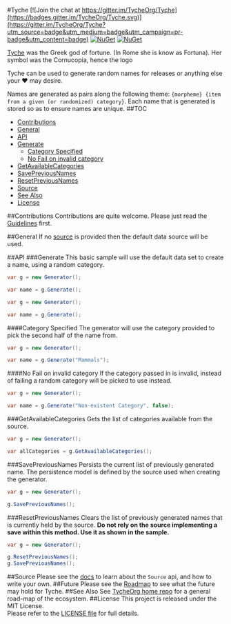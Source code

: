 #Tyche
[![Join the chat at https://gitter.im/TycheOrg/Tyche](https://badges.gitter.im/TycheOrg/Tyche.svg)](https://gitter.im/TycheOrg/Tyche?utm_source=badge&utm_medium=badge&utm_campaign=pr-badge&utm_content=badge)  [![NuGet](https://img.shields.io/nuget/dt/Tyche.svg)](https://www.nuget.org/packages/Tyche/)  [![NuGet](https://img.shields.io/nuget/v/Tyche.svg)](https://www.nuget.org/packages/Tyche/)

[Tyche](https://en.wikipedia.org/wiki/Tyche) was the Greek god of fortune. (In Rome she is know as Fortuna). Her symbol was the Cornucopia, hence the logo

Tyche can be used to generate random names for releases or anything else your :heart: may desire.

Names are generated as pairs along the following theme: `{morpheme} {item from a given (or randomized) category}`.
Each name that is generated is stored so as to ensure names are unique.
##TOC
- [Contributions](#contributions)
- [General](#general)
- [API](#api)
 - [Generate](#generate)
   - [Category Specified](#category-specified)
   - [No Fail on invalid category](#no-fail-on-invalid-category)
 - [GetAvailableCategories](#getavailablecategories)
 - [SavePreviousNames](#savepreviousnames)
 - [ResetPreviousNames](#resetpreviousnames)
- [Source](#source)
- [See Also](#see-also)
- [License](#license)

##Contributions
Contributions are quite welcome. Please just read the [Guidelines](CONTRIBUTING.md) first.

##General
If no [source](#source) is provided then the default data source will be used.

##API
###Generate
This basic sample will use the default data set to create a name, using a random category.
```c#
var g = new Generator();

var name = g.Generate();
```
```c#
var g = new Generator();

var name = g.Generate();
```
####Category Specified
The generator will use the category provided to pick the second half of the name from.
```c#
var g = new Generator();

var name = g.Generate("Mammals");
```
####No Fail on invalid category
If the category passed in is invalid, instead of failing a random category will be picked to use instead.
```c#
var g = new Generator();

var name = g.Generate("Non-existent Category", false);
```
###GetAvailableCategories
Gets the list of categories available from the source.
```c#
var g = new Generator();

var allCategories = g.GetAvailableCategories();
```
###SavePreviousNames
Persists the current list of previously generated name.
The persistence model is defined by the source used when creating the generator.
```c#
var g = new Generator();

g.SavePreviousNames();
```
###ResetPreviousNames
Clears the list of previously generated names that is currently held by the source.
**Do not rely on the source implementing a save within this method. Use it as shown in the sample.**
```c#
var g = new Generator();

g.ResetPreviousNames();
g.SavePreviousNames();
```
##Source
Please see the [docs](docs) to learn about the `Source` api, and how to write your own.
##Future
Please see the [Roadmap](Roadmap.md) to see what the future may hold for Tyche.
##See Also
See [TycheOrg home repo](https://github.com/TycheOrg/Home) for a general road-map of the ecosystem.
##License
This project is released under the MIT License. <br/> Please refer to the [LICENSE file](LICENSE) for full details.
